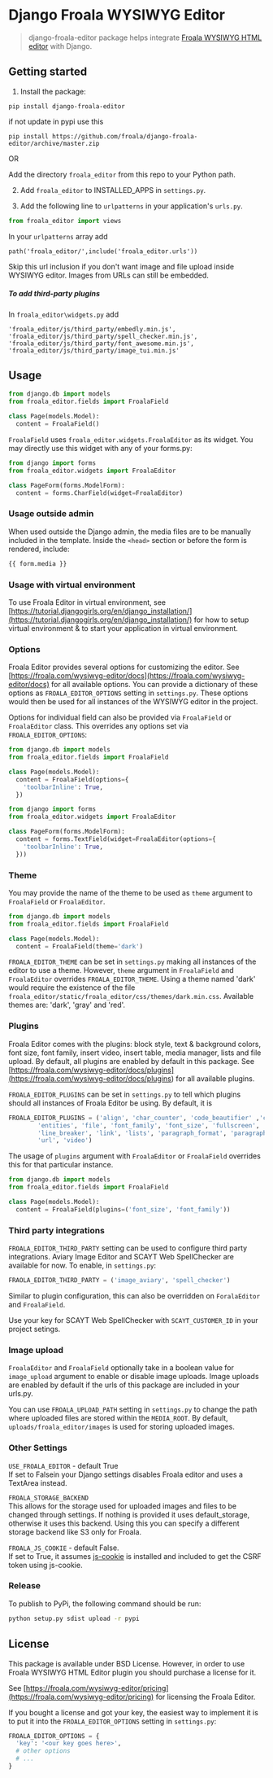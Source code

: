 # Django Froala WYSIWYG Editor

>django-froala-editor package helps integrate [Froala WYSIWYG HTML editor](https://froala.com/wysiwyg-editor/) with Django.

## Getting started

1. Install the package:

  `pip install django-froala-editor`

  if not update in pypi use this

  `pip install https://github.com/froala/django-froala-editor/archive/master.zip`

OR

Add the directory `froala_editor` from this repo to your Python path.

2. Add `froala_editor` to INSTALLED_APPS in `settings.py`.

3. Add the following line to `urlpatterns` in your application's `urls.py`.

```python
from froala_editor import views
```
In your `urlpatterns` array add 
```
path('froala_editor/',include('froala_editor.urls'))
```

Skip this url inclusion if you don't want image and file upload inside WYSIWYG editor. Images from URLs can still be embedded.

##### To add third-party plugins 
In `froala_editor\widgets.py` add 
```
'froala_editor/js/third_party/embedly.min.js',
'froala_editor/js/third_party/spell_checker.min.js',
'froala_editor/js/third_party/font_awesome.min.js',
'froala_editor/js/third_party/image_tui.min.js'
```

## Usage

```python
from django.db import models
from froala_editor.fields import FroalaField

class Page(models.Model):
  content = FroalaField()
```

`FroalaField` uses `froala_editor.widgets.FroalaEditor` as its widget. You may directly use this widget with any of your forms.py:

```python
from django import forms
from froala_editor.widgets import FroalaEditor

class PageForm(forms.ModelForm):
  content = forms.CharField(widget=FroalaEditor)
```

### Usage outside admin

When used outside the Django admin, the media files are to be manually included in the template. Inside the ``<head>`` section or before the form is rendered, include:

```python
{{ form.media }}
```

### Usage with virtual environment

To use Froala Editor in virtual environment, see [https://tutorial.djangogirls.org/en/django_installation/](https://tutorial.djangogirls.org/en/django_installation/) for how to setup virtual environment & to start your application in virtual environment.

### Options

Froala Editor provides several options for customizing the editor. See [https://froala.com/wysiwyg-editor/docs](https://froala.com/wysiwyg-editor/docs) for all available options.
You can provide a dictionary of these options as `FROALA_EDITOR_OPTIONS` setting in `settings.py`. These options would then be used for all instances of the WYSIWYG editor in the project.

Options for individual field can also be provided via `FroalaField` or `FroalaEditor` class. This overrides any options set via `FROALA_EDITOR_OPTIONS`:

```python
from django.db import models
from froala_editor.fields import FroalaField

class Page(models.Model):
  content = FroalaField(options={
    'toolbarInline': True,
  })
```

```python
from django import forms
from froala_editor.widgets import FroalaEditor

class PageForm(forms.ModelForm):
  content = forms.TextField(widget=FroalaEditor(options={
    'toolbarInline': True,
  }))
```

### Theme

You may provide the name of the theme to be used as `theme` argument to `FroalaField` or `FroalaEditor`.

```python
from django.db import models
from froala_editor.fields import FroalaField

class Page(models.Model):
  content = FroalaField(theme='dark')
```

`FROALA_EDITOR_THEME` can be set in `settings.py` making all instances of the editor to use a theme. However, `theme` argument in `FroalaField` and `FroalaEditor` overrides `FROALA_EDITOR_THEME`. Using a theme named 'dark' would require the existence of the file `froala_editor/static/froala_editor/css/themes/dark.min.css`. Available themes are: 'dark', 'gray' and 'red'.

### Plugins

Froala Editor comes with the plugins: block style, text & background colors, font size, font family, insert video, insert table, media manager, lists and file upload. By default, all plugins are enabled by default in this package. See [https://froala.com/wysiwyg-editor/docs/plugins](<https://froala.com/wysiwyg-editor/docs/plugins>) for all available plugins.

`FROALA_EDITOR_PLUGINS` can be set in `settings.py` to tell which plugins should all instances of Froala Editor be using. By default, it is

```python
FROALA_EDITOR_PLUGINS = ('align', 'char_counter', 'code_beautifier' ,'code_view', 'colors', 'draggable', 'emoticons',
        'entities', 'file', 'font_family', 'font_size', 'fullscreen', 'image_manager', 'image', 'inline_style',
        'line_breaker', 'link', 'lists', 'paragraph_format', 'paragraph_style', 'quick_insert', 'quote', 'save', 'table',
        'url', 'video')
```

The usage of `plugins` argument with `FroalaEditor` or `FroalaField` overrides this for that particular instance.

```python
from django.db import models
from froala_editor.fields import FroalaField

class Page(models.Model):
  content = FroalaField(plugins=('font_size', 'font_family'))
```

### Third party integrations

`FROALA_EDITOR_THIRD_PARTY` setting can be used to configure third party integrations. Aviary Image Editor and SCAYT Web SpellChecker are available for now.
To enable, in `settings.py`:

```python
FRAOLA_EDITOR_THIRD_PARTY = ('image_aviary', 'spell_checker')
```

Similar to plugin configuration, this can also be overridden on `ForalaEditor` and `FroalaField`.

Use your key for SCAYT Web SpellChecker with `SCAYT_CUSTOMER_ID` in your project setings.


### Image upload

`FroalaEditor` and `FroalaField` optionally take in a boolean value for `image_upload` argument to enable or disable image uploads. Image uploads are enabled by default if the urls of this package are included in your urls.py.

You can use `FROALA_UPLOAD_PATH` setting in `settings.py` to change the path where uploaded files are stored within the `MEDIA_ROOT`. By default, `uploads/froala_editor/images` is used for storing uploaded images.

### Other Settings

`USE_FROALA_EDITOR` - default True  
 If set to Falsein your Django settings disables Froala editor and uses a TextArea instead.

`FROALA_STORAGE_BACKEND`  
This allows for the storage used for uploaded images and files to be changed through settings. If nothing is provided it uses default_storage, otherwise it uses this backend. Using this you can specify a different storage backend like S3 only for Froala.

`FROALA_JS_COOKIE` - default False.  
If set to True, it assumes [js-cookie](https://github.com/js-cookie/js-cookie) is installed and included to get the CSRF token using js-cookie.

### Release

To publish to PyPi, the following command should be run:
```bash
python setup.py sdist upload -r pypi
```

## License

This package is available under BSD License. However, in order to use Froala WYSIWYG HTML Editor plugin you should purchase a license for it.

See [https://froala.com/wysiwyg-editor/pricing](https://froala.com/wysiwyg-editor/pricing) for licensing the Froala Editor.

If you bought a license and got your key, the easiest way to implement it is to put it into the `FROALA_EDITOR_OPTIONS` setting in `settings.py`:

```python
FROALA_EDITOR_OPTIONS = {
  'key': '<our key goes here>',
  # other options
  # ...
}
